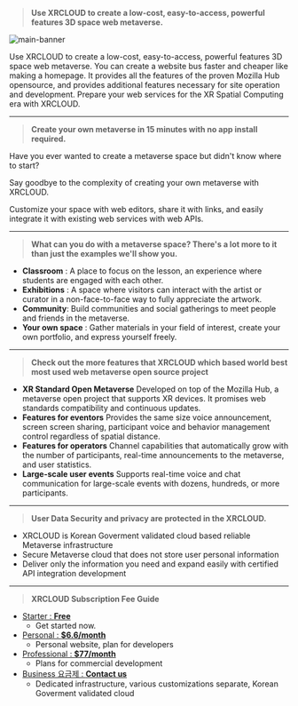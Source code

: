 > **Use XRCLOUD to create a low-cost, easy-to-access, powerful features 3D space web metaverse.**

![main-banner](https://kr.object.ncloudstorage.com/xrcloud-prod-frontend/images/logo_og2.png)

Use XRCLOUD to create a low-cost, easy-to-access, powerful features 3D space web metaverse.
You can create a website bus faster and cheaper like making a homepage.
It provides all the features of the proven Mozilla Hub opensource, and provides additional features necessary for site operation and development.
Prepare your web services for the XR Spatial Computing era with XRCLOUD.  

---
> **Create your own metaverse in 15 minutes with no app install required.**

Have you ever wanted to create a metaverse space but didn't know where to start?

Say goodbye to the complexity of creating your own metaverse with XRCLOUD.

Customize your space with web editors, share it with links, and easily integrate it with existing web services with web APIs.

---
> **What can you do with a metaverse space? There's a lot more to it than just the examples we'll show you.**

-   **Classroom** : A place to focus on the lesson, an experience where students are engaged with each other.
-   **Exhibitions** : A space where visitors can interact with the artist or curator in a non-face-to-face way to fully appreciate the artwork.
-   **Community**: Build communities and social gatherings to meet people and friends in the metaverse.
-   **Your own space** : Gather materials in your field of interest, create your own portfolio, and express yourself freely.

---
> **Check out the more features that XRCLOUD which based world best most used web metaverse open source project**

-   **XR Standard Open Metaverse**
    Developed on top of the Mozilla Hub, a metaverse open project that supports XR devices. It promises web standards compatibility and continuous updates.
-   **Features for eventors**
    Provides the same size voice announcement, screen screen sharing, participant voice and behavior management control regardless of spatial distance.
-   **Features for operators**
    Channel capabilities that automatically grow with the number of participants, real-time announcements to the metaverse, and user statistics.
-   **Large-scale user events**
    Supports real-time voice and chat communication for large-scale events with dozens, hundreds, or more participants.

---
> **User Data Security and privacy are protected in the XRCLOUD.**

-   XRCLOUD is Korean Goverment validated cloud based reliable Metaverse infrastructure
-   Secure Metaverse cloud that does not store user personal information
-   Deliver only the information you need and expand easily with certified API integration development

---
> **XRCLOUD Subscription Fee Guide**

-   [Starter : **Free**](https://xrcloud.app/price-plan)
    -   Get started now.
-   [Personal : **$6.6/month**](https://xrcloud.app/price-plan)
    -   Personal website, plan for developers
-   [Professional : **$77/month**](https://xrcloud.app/price-plan)
    -   Plans for commercial development
-   [Business 요금제 : **Contact us**](https://xrcloud.app/price-plan)
    -   Dedicated infrastructure, various customizations separate, Korean Goverment validated cloud 